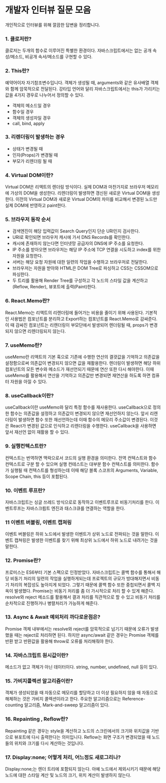 # 개발자 인터뷰 질문 모음

개인적으로 인터뷰를 위해 깔끔한 답변을 정리합니다.

### 1. 클로저란?
클로저는 두개의 함수로 이루어진 특별한 환경이다. 자바스크립트에서는 없는 공개 속성/메소드, 비공개 속서/메소드를 구현할 수 있다.

### 2. This란?
예약어이자 자기참조변수입니다. 객체가 생성될 때, arguments와 같은 유사배열 객체와 함께 암묵적으로 전달된다. 강타입 언어와 달리 자바스크립트에서는 this가 가리키는 값을 4가지 경우로 나누어서 정의할 수 있다.
- 객체의 메소드일 경우
- 함수일 경우
- 객체의 생성자일 경우
- call, bind, apply

### 3. 리렌더링이 발생하는 경우
- 상태가 변경될 때
- 인자(Props)가 변경될 때
- 부모가 리렌더링 될 때

### 4. Virtual DOM이란?
Virtual DOM은 리액트의 렌더링 방식이다. 실제 DOM과 마찬가지로 브라우저 메모리에 가상의 DOM을 생성한다. 리렌더링이 발생하면 갱신된 새로운 Virtual DOM을 생성한다. 이전의 Virtual DOM과 새로운 Virtual DOM의 차이를 비교해서 변경된 노드만 실제 DOM에 반영하고 paint한다.

### 5. 브라우저 동작 순서
- 검색엔진이 해당 입력값이 Search Query인지 단순 URI인지 검사한다.
- URI로 확인되면 브라우저 캐시에 가서 DNS Records를 확인한다.
- 캐시에 존재하지 않는다면 인터넷망 공급자의 DNS에 IP 주소를 요청한다.
- IP 주소를 받아오면 브라우저는 해당 IP 주소에 TCP 연결을 시도하고 index를 위한 자원을 요청한다.
- 서버는 해당 요청 자원에 대한 일련의 작업을 수행하고 브라우저로 전달한다.
- 브라우저는 자원을 받아와 HTML은 DOM Tree로 파싱하고 CSS는 CSSOM으로 파싱한다.
- 두 트리를 활용해 Render Tree를 구성하고 각 노드의 스타일 값을 계산하고(Reflow, Render), 뷰포트에 출력(Paint)한다.

### 6. React.Memo란?
React.Memo는 리액트의 리렌더링에 들어가는 비용을 줄이기 위해 사용된다. 기본적인 사용법은 컴포넌트를 분리하고 Export하는 컴포넌트를 React.Memo로 감싸준다. 이 때 감싸진 컴포넌트는 리렌더링이 부모단에서 발생되어 렌더링될 때, props가 변경되지 않으면 리렌더링되지 않는다.

### 7. useMemo란?
useMemo란 리액트의 기본 훅으로 기존에 수행한 연산의 결괏값을 기억하고 의존값을 설정함으로써 의존값이 변경되지 않으면 값을 재활용한다. 렌더링이 발생하면 해당 하위 컴포넌트의 모든 변수와 메소드가 재선언되기 때문에 연산 또한 다시 해야한다. 이때 useMemo를 활용해서 연산을 기억하고 의존값만 변경되면 재연산을 하도록 하면 컴퓨터 자원을 아낄 수 있다.

### 8. useCallback이란?
useCallback이란 useMemo와 달리 특정 함수를 재사용한다. useCallback으로 정의한 함수는 의존값을 설정하고 의존값이 변경되지 않으면 재선언하지 않는다. 앞서 리렌더링이 발생하면 함수 또한 재선언하는데 이때 함수의 메모리 주소값이 변경된다. 이것은 React가 변경된 값으로 인식하고 리렌더링을 수행한다. useCallback을 사용하면 앞서 재선언 없이 재활용 할 수 있다.

### 9. 실행컨텍스트란?
컨텍스트는 번역하면 맥락으로서 코드의 실행 환경을 의미한다. 전역 컨텍스트와 함수 컨텍스트로 구분 할 수 있으며 실행 컨테스트는 대부분 함수 컨텍스트를 의미한다. 함수가 실행될 때 컨텍스트를 형성하는데 이때 해당 블록 스코프의 Arguments, Variable, Scope Chain, this 등이 포함된다.

### 10. 이벤트 루프란?
자바스크립트는 싱글 쓰레드 방식으로로 동작하고 이벤트루프로 비동기처리를 한다. 이벤트루프는 자바스크릡트 엔진과 태스크큐를 연결하는 역할을 한다.

### 11 이벤트 버블링, 이벤트 캡쳐링
이벤트 버블링은 하위 노드에서 발생한 이벤트가 상위 노드로 전파되는 것을 말한다. 이벤트 캡쳐링은 발생한 이벤트를 찾기 위해 최상위 노드에서 하위 노드로 내려가는 것을 말한다.

### 12. Promise란?
프로미스는 ES6부터 기본 스펙으로 인정받았다. 자바스크립트는 콜백 함수를 통해서 해당 비동기 처리의 일련의 작업을 실행하게되는데 프로젝트의 규모가 방대해지면서 비동기 처리의 복잡성도 높아지게 되었다. 그렇기 때문에 콜백 함수 또한 중첩되면서 콜백 지옥이 발생했다. Promise는 비동기 처리를 좀 더 가시적으로 처리 할 수 있게 해준다. resolve와 reject 메소드를 활용해서 결과 처리를 직관적으로 할 수 있고 비동기 처리를 순차적으로 진행하거나 병렬처리가 가능하게 해준다.

### 13. Async & Await 예외처리 까다로운점은?
Promise 객체 내부에서는 resolve와 reject를 암묵적으로 넘기기 때문에 오류가 발생했을 때는 reject로 처리하면 된다. 하지만 async/await 같은 경우는 Promise 객체를 반환 받고 반환값을 활용해 throw로 오류를 처리해줘야 한다.

### 14. 자바스크립트 원시값이란?
메소드가 없고 객체가 아닌 데이터이다. string, number, undefined, null 등이 있다.

### 15. 가비지콜렉션 알고리즘이란?
객체가 생성되었을 때 자동으로 메모리를 할당하고 더 이상 필요하지 않을 때 자동으로 해체하는 것은 가비지 콜렉션이라고 한다. 주요한 알고리즘으로는 Reference-counting 알고리즘, Mark-and-sweep 알고리즘이 있다.

### 16. Repainting , Reflow란?
Repainting 같은 경우는 style을 계산하고 노드의 스크린에서의 크기와 위치값을 기반으로 뷰포트에 다시 출력한다는 의미입니다. Reflow는 화면 구조가 변경되었을 때 노드들의 위치와 크기를 다시 계산하는 것입니다.

### 17. Display:none; 어떻게 처리, 어느정도 새로그리나?
Display:none;는 렌더 트리에 포함되지 않는다. 아예 노드에서 제외시키기 때문에 해당 노드에 대한 스타일 계산 및 노드의 크기, 위치 계산이 발생하지 않는다.
